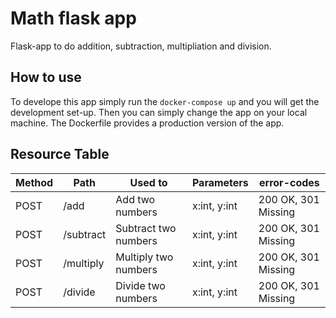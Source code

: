# Math flask app
Flask-app to do addition, subtraction, multipliation and division. 

## How to use
To develope this app simply run the `docker-compose up` and you will get the development set-up. Then you can simply change the app on your local machine. The Dockerfile provides a production version of the app.

## Resource Table
|Method | Path | Used to | Parameters | error-codes |
| --- | --- | --- | --- | --- |
| POST | /add | Add two numbers | x:int, y:int | 200 OK, 301 Missing |
| POST | /subtract | Subtract two numbers | x:int, y:int | 200 OK, 301 Missing |
| POST | /multiply | Multiply two numbers | x:int, y:int | 200 OK, 301 Missing |
| POST | /divide | Divide two numbers | x:int, y:int | 200 OK, 301 Missing |

